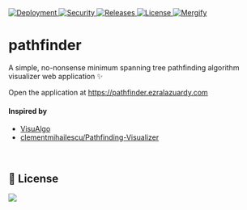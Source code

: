 <a href="https://pathfinder.ezralazuardy.com/">
  <img src="https://therealsujitk-vercel-badge.vercel.app/?app=pathfinder-ezralazuardy" alt="Deployment">
</a>

<a href="https://github.com/ezralazuardy/pathfinder/actions/workflows/codeql-analysis.yml">
  <img src="https://img.shields.io/github/workflow/status/ezralazuardy/pathfinder/CodeQL?label=security" alt="Security">
</a>

<a href="https://github.com/ezralazuardy/pathfinder/releases">
  <img src="https://img.shields.io/github/v/release/ezralazuardy/pathfinder" alt="Releases">
</a>

<a href="https://github.com/ezralazuardy/pathfinder/blob/master/LICENSE">
  <img src="https://img.shields.io/github/license/ezralazuardy/pathfinder" alt="License">
</a>

<a href="https://mergify.io">
  <img src="https://img.shields.io/endpoint.svg?url=https://gh.mergify.io/badges/ezralazuardy/pathfinder" alt="Mergify">
</a>

# pathfinder
A simple, no-nonsense minimum spanning tree pathfinding algorithm visualizer web application ✨

Open the application at https://pathfinder.ezralazuardy.com

#### Inspired by
- [VisuAlgo](https://visualgo.net)
- [clementmihailescu/Pathfinding-Visualizer](https://github.com/clementmihailescu/Pathfinding-Visualizer)

<br/>

## 📜 License
<a href="https://app.fossa.com/projects/git%2Bgithub.com%2Fezralazuardy%2Fpathfinder?ref=badge_large" alt="FOSSA Status"><img src="https://app.fossa.com/api/projects/git%2Bgithub.com%2Fezralazuardy%2Fpathfinder.svg?type=large"/></a>
